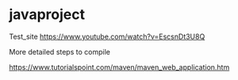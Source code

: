 # javaproject
Test_site
https://www.youtube.com/watch?v=EscsnDt3U8Q



More detailed steps to compile 

https://www.tutorialspoint.com/maven/maven_web_application.htm
